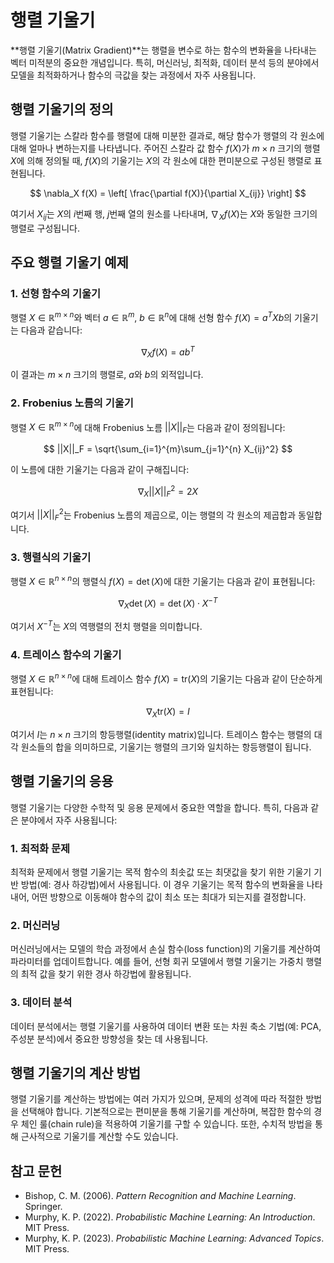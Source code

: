 # 행렬 기울기

**행렬 기울기(Matrix Gradient)**는 행렬을 변수로 하는 함수의 변화율을 나타내는 벡터 미적분의 중요한 개념입니다. 특히, 머신러닝, 최적화, 데이터 분석 등의 분야에서 모델을 최적화하거나 함수의 극값을 찾는 과정에서 자주 사용됩니다.

## 행렬 기울기의 정의

행렬 기울기는 스칼라 함수를 행렬에 대해 미분한 결과로, 해당 함수가 행렬의 각 원소에 대해 얼마나 변하는지를 나타냅니다. 주어진 스칼라 값 함수 $f(X)$가 $m \times n$ 크기의 행렬 $X$에 의해 정의될 때, $f(X)$의 기울기는 $X$의 각 원소에 대한 편미분으로 구성된 행렬로 표현됩니다.

$$
\nabla_X f(X) = \left[ \frac{\partial f(X)}{\partial X_{ij}} \right]
$$

여기서 $X_{ij}$는 $X$의 $i$번째 행, $j$번째 열의 원소를 나타내며, $\nabla_X f(X)$는 $X$와 동일한 크기의 행렬로 구성됩니다.

## 주요 행렬 기울기 예제

### 1. 선형 함수의 기울기

행렬 $X \in \mathbb{R}^{m \times n}$와 벡터 $a \in \mathbb{R}^{m}$, $b \in \mathbb{R}^{n}$에 대해 선형 함수 $f(X) = a^T X b$의 기울기는 다음과 같습니다:

$$
\nabla_X f(X) = ab^T
$$

이 결과는 $m \times n$ 크기의 행렬로, $a$와 $b$의 외적입니다.

### 2. Frobenius 노름의 기울기

행렬 $X \in \mathbb{R}^{m \times n}$에 대해 Frobenius 노름 $||X||_F$는 다음과 같이 정의됩니다:

$$
||X||_F = \sqrt{\sum_{i=1}^{m}\sum_{j=1}^{n} X_{ij}^2}
$$

이 노름에 대한 기울기는 다음과 같이 구해집니다:

$$
\nabla_X ||X||_F^2 = 2X
$$

여기서 $||X||_F^2$는 Frobenius 노름의 제곱으로, 이는 행렬의 각 원소의 제곱합과 동일합니다.

### 3. 행렬식의 기울기

행렬 $X \in \mathbb{R}^{n \times n}$의 행렬식 $f(X) = \det(X)$에 대한 기울기는 다음과 같이 표현됩니다:

$$
\nabla_X \det(X) = \det(X) \cdot X^{-T}
$$

여기서 $X^{-T}$는 $X$의 역행렬의 전치 행렬을 의미합니다.

### 4. 트레이스 함수의 기울기

행렬 $X \in \mathbb{R}^{n \times n}$에 대해 트레이스 함수 $f(X) = \text{tr}(X)$의 기울기는 다음과 같이 단순하게 표현됩니다:

$$
\nabla_X \text{tr}(X) = I
$$

여기서 $I$는 $n \times n$ 크기의 항등행렬(identity matrix)입니다. 트레이스 함수는 행렬의 대각 원소들의 합을 의미하므로, 기울기는 행렬의 크기와 일치하는 항등행렬이 됩니다.

## 행렬 기울기의 응용

행렬 기울기는 다양한 수학적 및 응용 문제에서 중요한 역할을 합니다. 특히, 다음과 같은 분야에서 자주 사용됩니다:

### 1. 최적화 문제

최적화 문제에서 행렬 기울기는 목적 함수의 최솟값 또는 최댓값을 찾기 위한 기울기 기반 방법(예: 경사 하강법)에서 사용됩니다. 이 경우 기울기는 목적 함수의 변화율을 나타내어, 어떤 방향으로 이동해야 함수의 값이 최소 또는 최대가 되는지를 결정합니다.

### 2. 머신러닝

머신러닝에서는 모델의 학습 과정에서 손실 함수(loss function)의 기울기를 계산하여 파라미터를 업데이트합니다. 예를 들어, 선형 회귀 모델에서 행렬 기울기는 가중치 행렬의 최적 값을 찾기 위한 경사 하강법에 활용됩니다.

### 3. 데이터 분석

데이터 분석에서는 행렬 기울기를 사용하여 데이터 변환 또는 차원 축소 기법(예: PCA, 주성분 분석)에서 중요한 방향성을 찾는 데 사용됩니다.

## 행렬 기울기의 계산 방법

행렬 기울기를 계산하는 방법에는 여러 가지가 있으며, 문제의 성격에 따라 적절한 방법을 선택해야 합니다. 기본적으로는 편미분을 통해 기울기를 계산하며, 복잡한 함수의 경우 체인 룰(chain rule)을 적용하여 기울기를 구할 수 있습니다. 또한, 수치적 방법을 통해 근사적으로 기울기를 계산할 수도 있습니다.

## 참고 문헌

- Bishop, C. M. (2006). *Pattern Recognition and Machine Learning*. Springer.
- Murphy, K. P. (2022). *Probabilistic Machine Learning: An Introduction*. MIT Press.
- Murphy, K. P. (2023). *Probabilistic Machine Learning: Advanced Topics*. MIT Press.
